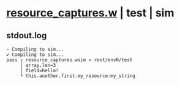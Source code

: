 # [resource_captures.w](../../../../examples/tests/valid/resource_captures.w) | test | sim

## stdout.log
```log
- Compiling to sim...
✔ Compiling to sim...
pass ┌ resource_captures.wsim » root/env0/test
     │ array.len=3
     │ field=hello!
     └ this.another.first.my_resource:my_string
```

